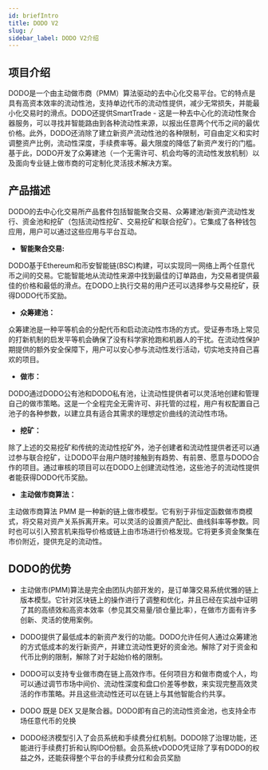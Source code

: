 ```yaml
---
id: briefIntro
title: DODO V2
slug: /
sidebar_label: DODO V2介绍
---
```


## 项目介绍

DODO是一个由主动做市商（PMM）算法驱动的去中心化交易平台。它的特点是具有高资本效率的流动性池，支持单边代币的流动性提供，减少无常损失，并能最小化交易时的滑点。DODO还提供SmartTrade - 这是一种去中心化的流动性聚合器服务，可以寻找并智能路由到各种流动性来源，以报出任意两个代币之间的最优价格。此外，DODO还消除了建立新资产流动性池的各种限制，可自由定义和实时调整资产比例，流动性深度，手续费率等。最大限度的降低了新资产发行的门槛。基于此，DODO开发了众筹建池（一个无需许可、机会均等的流动性发放机制）以及面向专业链上做市商的可定制化灵活技术解决方案。

## 产品描述

DODO的去中心化交易所产品套件包括智能聚合交易、众筹建池/新资产流动性发行、资金池和挖矿（包括流动性挖矿、交易挖矿和联合挖矿）。它集成了各种钱包应用，用户可以通过这些应用与平台互动。

- **智能聚合交易:**

DODO基于Ethereum和币安智能链(BSC)构建，可以实现同一网络上两个任意代币之间的交易。它能智能地从流动性来源中找到最佳的订单路由，为交易者提供最佳的价格和最低的滑点。在DODO上执行交易的用户还可以选择参与交易挖矿，获得DODO代币奖励。

- **众筹建池：**

众筹建池是一种平等机会的分配代币和启动流动性市场的方式。受证券市场上常见的打新机制的启发平等机会确保了没有科学家抢跑和机器人的干扰。在流动性保护期提供的额外安全保障下，用户可以安心参与流动性发行活动，切实地支持自己喜欢的项目。

- **做市：**

DODO通过DODO公有池和DODO私有池，让流动性提供者可以灵活地创建和管理自己的做市策略。这是一个全程完全无需许可、非托管的过程，用户有权配置自己池子的各种参数，以建立具有适合其需求的理想定价曲线的流动性市场。

- **挖矿：**

除了上述的交易挖矿和传统的流动性挖矿外，池子创建者和流动性提供者还可以通过参与联合挖矿，让DODO平台用户随时接触到有趋势、有前景、愿意与DODO合作的项目。通过审核的项目可以在DODO上创建流动性池，这些池子的流动性提供者能获得DODO代币奖励。

- **主动做市商算法：**

主动做市商算法 PMM 是一种新的链上做市模型。它有别于非恒定函数做市商模式，将交易对资产关系拆离开来。可以灵活的设置资产配比、曲线斜率等参数。同时也可以引入预言机来指导价格或链上由市场进行价格发现。它将更多资金聚集在市价附近，提供充足的流动性。

## DODO的优势

- 主动做市(PMM)算法是完全由团队内部开发的，是订单簿交易系统优雅的链上版本模型。它针对区块链上的操作进行了调整和优化，并且已经在实战中证明了其的高绩效和高资本效率（参见其交易量/锁仓量比率），在做市方面有许多创新、灵活的使用案例。

- DODO提供了最低成本的新资产发行的功能。DODO允许任何人通过众筹建池的方式低成本的发行新资产，并建立流动性更好的资金池。解除了对于资金和代币比例的限制，解除了对于起始价格的限制。

- DODO可以支持专业做市商在链上高效作市。任何项目方和做市商或个人，均可以通过调节市场中间价、流动性深度和盘口价差等参数，来实现完整高效灵活的作市策略。并且这些流动性还可以在链上与其他智能合约共享。

- DODO 既是 DEX 又是聚合器。DODO即有自己的流动性资金池，也支持全市场任意代币的兑换

- DODO经济模型引入了会员系统和手续费分红机制。DODO除了治理功能，还能进行手续费打折和认购IDO份额。会员系统vDODO凭证除了享有DODO的权益之外，还能获得整个平台的手续费分红和会员奖励

